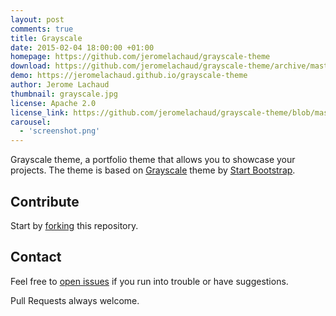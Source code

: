 ```yaml
---
layout: post
comments: true
title: Grayscale
date: 2015-02-04 18:00:00 +01:00
homepage: https://github.com/jeromelachaud/grayscale-theme
download: https://github.com/jeromelachaud/grayscale-theme/archive/master.zip
demo: https://jeromelachaud.github.io/grayscale-theme
author: Jerome Lachaud
thumbnail: grayscale.jpg
license: Apache 2.0
license_link: https://github.com/jeromelachaud/grayscale-theme/blob/master/LICENCE
carousel:
  - 'screenshot.png'
---
```


Grayscale theme, a portfolio theme that allows you to showcase your projects. The theme is based on [Grayscale](https://startbootstrap.com/templates/grayscale/) theme by [Start Bootstrap](https://startbootstrap.com/).

## Contribute

Start by [forking](https://github.com/jeromelachaud/grayscale-theme/fork) this repository.

## Contact

Feel free to [open issues](https://github.com/jeromelachaud/grayscale-theme/issues/new) if you run into trouble or have suggestions.

Pull Requests always welcome.
